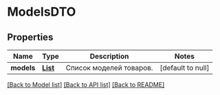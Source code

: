 # ModelsDTO
## Properties

| Name | Type | Description | Notes |
|------------ | ------------- | ------------- | -------------|
| **models** | [**List**](ModelDTO.md) | Список моделей товаров. | [default to null] |

[[Back to Model list]](../README.md#documentation-for-models) [[Back to API list]](../README.md#documentation-for-api-endpoints) [[Back to README]](../README.md)

